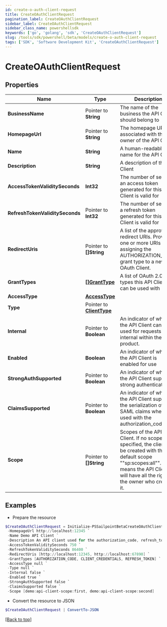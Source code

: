 ```yaml
---
id: create-o-auth-client-request
title: CreateOAuthClientRequest
pagination_label: CreateOAuthClientRequest
sidebar_label: CreateOAuthClientRequest
sidebar_class_name: powershellsdk
keywords: ['go', 'golang', 'sdk', 'CreateOAuthClientRequest'] 
slug: /tools/sdk/powershell/beta/models/create-o-auth-client-request
tags: ['SDK', 'Software Development Kit', 'CreateOAuthClientRequest']
---
```



# CreateOAuthClientRequest

## Properties

Name | Type | Description | Notes
------------ | ------------- | ------------- | -------------
**BusinessName** |  Pointer to **String** | The name of the business the API Client should belong to | [optional] 
**HomepageUrl** |  Pointer to **String** | The homepage URL associated with the owner of the API Client | [optional] 
**Name** |  **String** | A human-readable name for the API Client | 
**Description** |  **String** | A description of the API Client | 
**AccessTokenValiditySeconds** |  **Int32** | The number of seconds an access token generated for this API Client is valid for | 
**RefreshTokenValiditySeconds** |  Pointer to **Int32** | The number of seconds a refresh token generated for this API Client is valid for | [optional] 
**RedirectUris** |  Pointer to **[]String** | A list of the approved redirect URIs. Provide one or more URIs when assigning the AUTHORIZATION_CODE grant type to a new OAuth Client. | [optional] 
**GrantTypes** |  [**[]GrantType**](grant-type) | A list of OAuth 2.0 grant types this API Client can be used with | 
**AccessType** |  [**AccessType**](access-type) |  | 
**Type** |  Pointer to [**ClientType**](client-type) |  | [optional] 
**Internal** |  Pointer to **Boolean** | An indicator of whether the API Client can be used for requests internal within the product. | [optional] 
**Enabled** |  **Boolean** | An indicator of whether the API Client is enabled for use | 
**StrongAuthSupported** |  Pointer to **Boolean** | An indicator of whether the API Client supports strong authentication | [optional] 
**ClaimsSupported** |  Pointer to **Boolean** | An indicator of whether the API Client supports the serialization of SAML claims when used with the authorization_code flow | [optional] 
**Scope** |  Pointer to **[]String** | Scopes of the API Client. If no scope is specified, the client will be created with the default scope &quot;&quot;sp:scopes:all&quot;&quot;. This means the API Client will have all the rights of the owner who created it. | [optional] 

## Examples

- Prepare the resource
```powershell
$CreateOAuthClientRequest = Initialize-PSSailpointBetaCreateOAuthClientRequest  -BusinessName Acme-Solar `
 -HomepageUrl http://localhost:12345 `
 -Name Demo API Client `
 -Description An API client used for the authorization_code, refresh_token, and client_credentials flows `
 -AccessTokenValiditySeconds 750 `
 -RefreshTokenValiditySeconds 86400 `
 -RedirectUris [http://localhost:12345, http://localhost:67890] `
 -GrantTypes [AUTHORIZATION_CODE, CLIENT_CREDENTIALS, REFRESH_TOKEN] `
 -AccessType null `
 -Type null `
 -Internal false `
 -Enabled true `
 -StrongAuthSupported false `
 -ClaimsSupported false `
 -Scope [demo:api-client-scope:first, demo:api-client-scope:second]
```

- Convert the resource to JSON
```powershell
$CreateOAuthClientRequest | ConvertTo-JSON
```


[[Back to top]](#) 

